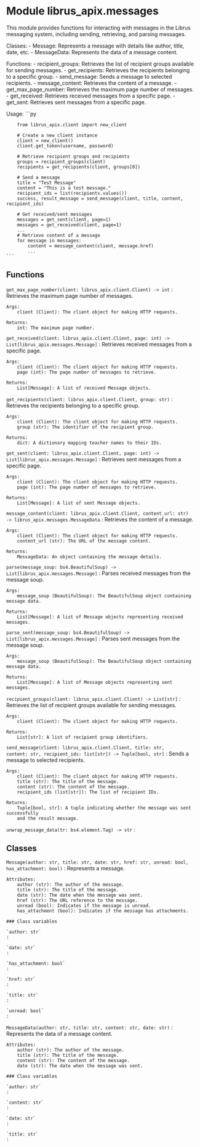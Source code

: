 Module librus_apix.messages
===========================
This module provides functions for interacting with messages in the Librus messaging system, including sending, retrieving, and parsing messages.

Classes:
    - Message: Represents a message with details like author, title, date, etc.
    - MessageData: Represents the data of a message content.

Functions:
    - recipient_groups: Retrieves the list of recipient groups available for sending messages.
    - get_recipients: Retrieves the recipients belonging to a specific group.
    - send_message: Sends a message to selected recipients.
    - message_content: Retrieves the content of a message.
    - get_max_page_number: Retrieves the maximum page number of messages.
    - get_received: Retrieves received messages from a specific page.
    - get_sent: Retrieves sent messages from a specific page.

Usage:
    ```py

        from librus_apix.client import new_client

        # Create a new client instance
        client = new_client()
        client.get_token(username, password)

        # Retrieve recipient groups and recipients
        groups = recipient_groups(client)
        recipients = get_recipients(client, groups[0])

        # Send a message
        title = "Test Message"
        content = "This is a test message."
        recipient_ids = list(recipients.values())
        success, result_message = send_message(client, title, content, recipient_ids)

        # Get received/sent messages
        messages = get_sent(client, page=1)
        messages = get_received(client, page=1)
        ...
        # Retrieve content of a message
        for message in messages:
            content = message_content(client, message.href)
            ...
    ```

Functions
---------

    
`get_max_page_number(client: librus_apix.client.Client) ‑> int`
:   Retrieves the maximum page number of messages.
    
    Args:
        client (Client): The client object for making HTTP requests.
    
    Returns:
        int: The maximum page number.

    
`get_received(client: librus_apix.client.Client, page: int) ‑> List[librus_apix.messages.Message]`
:   Retrieves received messages from a specific page.
    
    Args:
        client (Client): The client object for making HTTP requests.
        page (int): The page number of messages to retrieve.
    
    Returns:
        List[Message]: A list of received Message objects.

    
`get_recipients(client: librus_apix.client.Client, group: str)`
:   Retrieves the recipients belonging to a specific group.
    
    Args:
        client (Client): The client object for making HTTP requests.
        group (str): The identifier of the recipient group.
    
    Returns:
        dict: A dictionary mapping teacher names to their IDs.

    
`get_sent(client: librus_apix.client.Client, page: int) ‑> List[librus_apix.messages.Message]`
:   Retrieves sent messages from a specific page.
    
    Args:
        client (Client): The client object for making HTTP requests.
        page (int): The page number of messages to retrieve.
    
    Returns:
        List[Message]: A list of sent Message objects.

    
`message_content(client: librus_apix.client.Client, content_url: str) ‑> librus_apix.messages.MessageData`
:   Retrieves the content of a message.
    
    Args:
        client (Client): The client object for making HTTP requests.
        content_url (str): The URL of the message content.
    
    Returns:
        MessageData: An object containing the message details.

    
`parse(message_soup: bs4.BeautifulSoup) ‑> List[librus_apix.messages.Message]`
:   Parses received messages from the message soup.
    
    Args:
        message_soup (BeautifulSoup): The BeautifulSoup object containing message data.
    
    Returns:
        List[Message]: A list of Message objects representing received messages.

    
`parse_sent(message_soup: bs4.BeautifulSoup) ‑> List[librus_apix.messages.Message]`
:   Parses sent messages from the message soup.
    
    Args:
        message_soup (BeautifulSoup): The BeautifulSoup object containing message data.
    
    Returns:
        List[Message]: A list of Message objects representing sent messages.

    
`recipient_groups(client: librus_apix.client.Client) ‑> List[str]`
:   Retrieves the list of recipient groups available for sending messages.
    
    Args:
        client (Client): The client object for making HTTP requests.
    
    Returns:
        List[str]: A list of recipient group identifiers.

    
`send_message(client: librus_apix.client.Client, title: str, content: str, recipient_ids: list[str]) ‑> Tuple[bool, str]`
:   Sends a message to selected recipients.
    
    Args:
        client (Client): The client object for making HTTP requests.
        title (str): The title of the message.
        content (str): The content of the message.
        recipient_ids (list[str]): The list of recipient IDs.
    
    Returns:
        Tuple[bool, str]: A tuple indicating whether the message was sent successfully
        and the result message.

    
`unwrap_message_data(tr: bs4.element.Tag) ‑> str`
:   

Classes
-------

`Message(author: str, title: str, date: str, href: str, unread: bool, has_attachment: bool)`
:   Represents a message.
    
    Attributes:
        author (str): The author of the message.
        title (str): The title of the message.
        date (str): The date when the message was sent.
        href (str): The URL reference to the message.
        unread (bool): Indicates if the message is unread.
        has_attachment (bool): Indicates if the message has attachments.

    ### Class variables

    `author: str`
    :

    `date: str`
    :

    `has_attachment: bool`
    :

    `href: str`
    :

    `title: str`
    :

    `unread: bool`
    :

`MessageData(author: str, title: str, content: str, date: str)`
:   Represents the data of a message content.
    
    Attributes:
        author (str): The author of the message.
        title (str): The title of the message.
        content (str): The content of the message.
        date (str): The date when the message was sent.

    ### Class variables

    `author: str`
    :

    `content: str`
    :

    `date: str`
    :

    `title: str`
    :